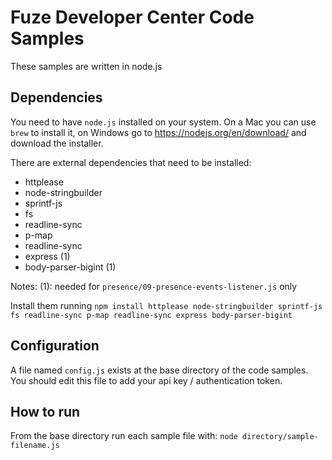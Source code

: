 # Fuze Developer Center Code Samples
These samples are written in node.js

## Dependencies
You need to have `node.js` installed on your system. On a Mac you can use `brew` to install it, 
on Windows go to https://nodejs.org/en/download/ and download the installer.

There are external dependencies that need to be installed: 
* httplease
* node-stringbuilder
* sprintf-js
* fs
* readline-sync
* p-map
* readline-sync
* express (1)
* body-parser-bigint (1)

Notes: 
(1): needed for `presence/09-presence-events-listener.js` only

Install them running `npm install httplease node-stringbuilder sprintf-js fs readline-sync p-map readline-sync express body-parser-bigint`

## Configuration
A file named `config.js` exists at the base directory of the code samples. You should edit this
file to add your api key / authentication token.

## How to run
 From the base directory run each sample file with: `node directory/sample-filename.js`
